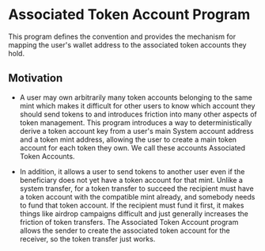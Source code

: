 # Associated Token Account Program

This program defines the convention and provides the mechanism for mapping the user's wallet address to the associated token accounts they hold.

## Motivation

- A user may own arbitrarily many token accounts belonging to the same mint which makes it difficult for other users to know which account they should send tokens to and introduces friction into many other aspects of token management. This program introduces a way to deterministically derive a token account key from a user's main System account address and a token mint address, allowing the user to create a main token account for each token they own. We call these accounts Associated Token Accounts.

- In addition, it allows a user to send tokens to another user even if the beneficiary does not yet have a token account for that mint. Unlike a system transfer, for a token transfer to succeed the recipient must have a token account with the compatible mint already, and somebody needs to fund that token account. If the recipient must fund it first, it makes things like airdrop campaigns difficult and just generally increases the friction of token transfers. The Associated Token Account program allows the sender to create the associated token account for the receiver, so the token transfer just works.
